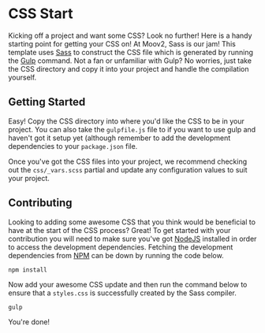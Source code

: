 # CSS Start

Kicking off a project and want some CSS? Look no further! Here is a handy starting point for getting your CSS on! At Moov2, Sass is our jam! This template uses [Sass](http://sass-lang.com) to construct the CSS file which is generated by running the [Gulp](http://gulpjs.com/) command. Not a fan or unfamiliar with Gulp? No worries, just take the CSS directory and copy it into your project and handle the compilation yourself.

## Getting Started

Easy! Copy the CSS directory into where you'd like the CSS to be in your project. You can also take the `gulpfile.js` file to if you want to use gulp and haven't got it setup yet (although remember to add the development dependencies to your `package.json` file.

Once you've got the CSS files into your project, we recommend checking out the `css/_vars.scss` partial and update any configuration values to suit your project.

## Contributing

Looking to adding some awesome CSS that you think would be beneficial to have at the start of the CSS process? Great! To get started with your contribution you will need to make sure you've got [NodeJS](http://nodejs.org/) installed in order to access the development dependencies. Fetching the development dependencies from [NPM](http://npmjs.org) can be down by running the code below.

    npm install

Now add your awesome CSS update and then run the command below to ensure that a `styles.css` is successfully created by the Sass compiler.

    gulp

You're done!
